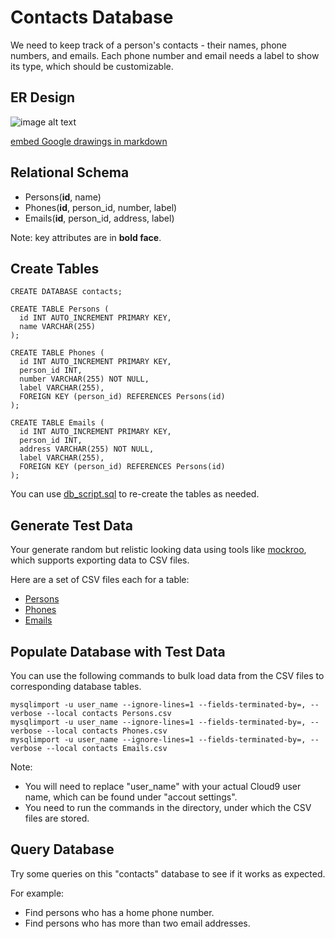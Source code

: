 # Contacts Database
We need to keep track of a person's contacts - their names, phone numbers, and emails. Each phone number and email needs a label to show its type, which should be customizable.

## ER Design
<img src="https://docs.google.com/drawings/d/1xIJdWtBO2F4-xoLhN2m_FogfX2iqobTM4iFs8sd0HoU/export/png"
alt="image alt text"/>

[embed Google drawings in markdown](https://github.com/evbacher/gd2md-html/wiki/Google-Drawings-by-reference)

## Relational Schema
* Persons(__id__, name)
* Phones(__id__, person_id, number, label)
* Emails(__id__, person_id, address, label)

Note: key attributes are in __bold face__.

## Create Tables
```
CREATE DATABASE contacts;

CREATE TABLE Persons (
  id INT AUTO_INCREMENT PRIMARY KEY,
  name VARCHAR(255)
);

CREATE TABLE Phones (
  id INT AUTO_INCREMENT PRIMARY KEY,
  person_id INT,
  number VARCHAR(255) NOT NULL,
  label VARCHAR(255),
  FOREIGN KEY (person_id) REFERENCES Persons(id)
);

CREATE TABLE Emails (
  id INT AUTO_INCREMENT PRIMARY KEY,
  person_id INT,
  address VARCHAR(255) NOT NULL,
  label VARCHAR(255),
  FOREIGN KEY (person_id) REFERENCES Persons(id)
);
```
You can use [db_script.sql](./db_script.sql) to re-create the tables as needed.

## Generate Test Data
Your generate random but relistic looking data using tools like
[mockroo](https://www.mockaroo.com/), which supports exporting data to
CSV files.

Here are a set of CSV files each for a table:
* [Persons](./Persons.csv)
* [Phones](./Phones.csv)
* [Emails](./Emails.csv)

## Populate Database with Test Data
You can use the following commands to bulk load data from the CSV files
to corresponding database tables.
```
mysqlimport -u user_name --ignore-lines=1 --fields-terminated-by=, --verbose --local contacts Persons.csv
mysqlimport -u user_name --ignore-lines=1 --fields-terminated-by=, --verbose --local contacts Phones.csv
mysqlimport -u user_name --ignore-lines=1 --fields-terminated-by=, --verbose --local contacts Emails.csv
```
Note:
* You will need to replace "user_name" with your actual Cloud9 user name,
which can be found under "accout settings".
* You need to run the commands in the directory, under which the CSV files are
  stored.

## Query Database
Try some queries on this "contacts" database to see if it works as expected.

For example:
* Find persons who has a home phone number.
* Find persons who has more than two email addresses.
